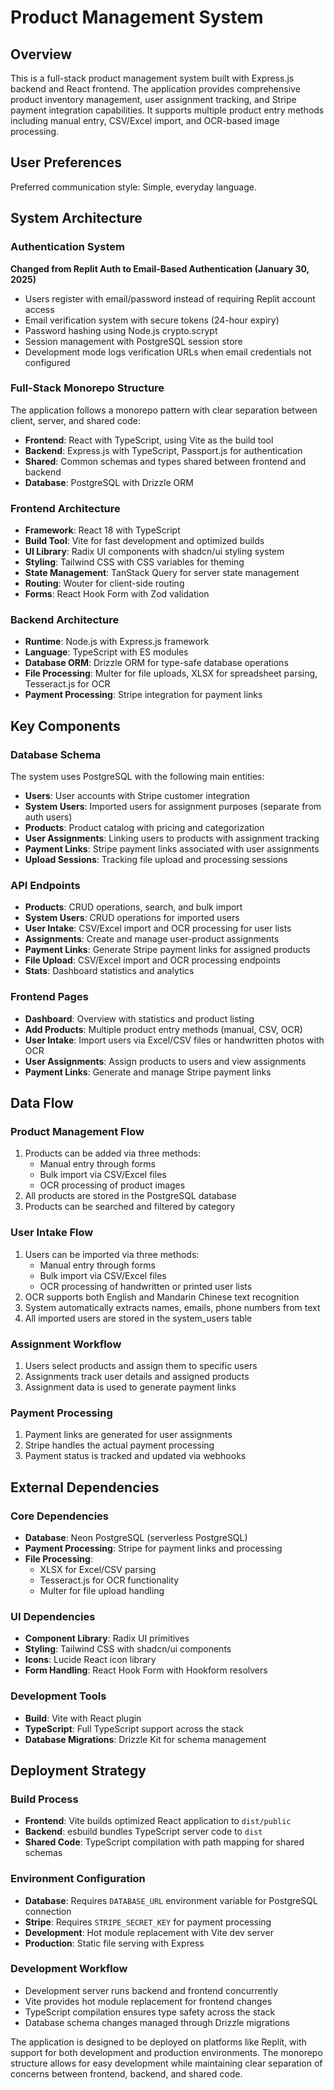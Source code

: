 # Product Management System

## Overview

This is a full-stack product management system built with Express.js backend and React frontend. The application provides comprehensive product inventory management, user assignment tracking, and Stripe payment integration capabilities. It supports multiple product entry methods including manual entry, CSV/Excel import, and OCR-based image processing.

## User Preferences

Preferred communication style: Simple, everyday language.

## System Architecture

### Authentication System
**Changed from Replit Auth to Email-Based Authentication (January 30, 2025)**
- Users register with email/password instead of requiring Replit account access
- Email verification system with secure tokens (24-hour expiry)
- Password hashing using Node.js crypto.scrypt
- Session management with PostgreSQL session store
- Development mode logs verification URLs when email credentials not configured

### Full-Stack Monorepo Structure
The application follows a monorepo pattern with clear separation between client, server, and shared code:
- **Frontend**: React with TypeScript, using Vite as the build tool
- **Backend**: Express.js with TypeScript, Passport.js for authentication
- **Shared**: Common schemas and types shared between frontend and backend
- **Database**: PostgreSQL with Drizzle ORM

### Frontend Architecture
- **Framework**: React 18 with TypeScript
- **Build Tool**: Vite for fast development and optimized builds
- **UI Library**: Radix UI components with shadcn/ui styling system
- **Styling**: Tailwind CSS with CSS variables for theming
- **State Management**: TanStack Query for server state management
- **Routing**: Wouter for client-side routing
- **Forms**: React Hook Form with Zod validation

### Backend Architecture
- **Runtime**: Node.js with Express.js framework
- **Language**: TypeScript with ES modules
- **Database ORM**: Drizzle ORM for type-safe database operations
- **File Processing**: Multer for file uploads, XLSX for spreadsheet parsing, Tesseract.js for OCR
- **Payment Processing**: Stripe integration for payment links

## Key Components

### Database Schema
The system uses PostgreSQL with the following main entities:
- **Users**: User accounts with Stripe customer integration
- **System Users**: Imported users for assignment purposes (separate from auth users)
- **Products**: Product catalog with pricing and categorization
- **User Assignments**: Linking users to products with assignment tracking
- **Payment Links**: Stripe payment links associated with user assignments
- **Upload Sessions**: Tracking file upload and processing sessions

### API Endpoints
- **Products**: CRUD operations, search, and bulk import
- **System Users**: CRUD operations for imported users
- **User Intake**: CSV/Excel import and OCR processing for user lists
- **Assignments**: Create and manage user-product assignments
- **Payment Links**: Generate Stripe payment links for assigned products
- **File Upload**: CSV/Excel import and OCR processing endpoints
- **Stats**: Dashboard statistics and analytics

### Frontend Pages
- **Dashboard**: Overview with statistics and product listing
- **Add Products**: Multiple product entry methods (manual, CSV, OCR)
- **User Intake**: Import users via Excel/CSV files or handwritten photos with OCR
- **User Assignments**: Assign products to users and view assignments
- **Payment Links**: Generate and manage Stripe payment links

## Data Flow

### Product Management Flow
1. Products can be added via three methods:
   - Manual entry through forms
   - Bulk import via CSV/Excel files
   - OCR processing of product images
2. All products are stored in the PostgreSQL database
3. Products can be searched and filtered by category

### User Intake Flow
1. Users can be imported via three methods:
   - Manual entry through forms
   - Bulk import via CSV/Excel files
   - OCR processing of handwritten or printed user lists
2. OCR supports both English and Mandarin Chinese text recognition
3. System automatically extracts names, emails, phone numbers from text
4. All imported users are stored in the system_users table

### Assignment Workflow
1. Users select products and assign them to specific users
2. Assignments track user details and assigned products
3. Assignment data is used to generate payment links

### Payment Processing
1. Payment links are generated for user assignments
2. Stripe handles the actual payment processing
3. Payment status is tracked and updated via webhooks

## External Dependencies

### Core Dependencies
- **Database**: Neon PostgreSQL (serverless PostgreSQL)
- **Payment Processing**: Stripe for payment links and processing
- **File Processing**: 
  - XLSX for Excel/CSV parsing
  - Tesseract.js for OCR functionality
  - Multer for file upload handling

### UI Dependencies
- **Component Library**: Radix UI primitives
- **Styling**: Tailwind CSS with shadcn/ui components
- **Icons**: Lucide React icon library
- **Form Handling**: React Hook Form with Hookform resolvers

### Development Tools
- **Build**: Vite with React plugin
- **TypeScript**: Full TypeScript support across the stack
- **Database Migrations**: Drizzle Kit for schema management

## Deployment Strategy

### Build Process
- **Frontend**: Vite builds optimized React application to `dist/public`
- **Backend**: esbuild bundles TypeScript server code to `dist`
- **Shared Code**: TypeScript compilation with path mapping for shared schemas

### Environment Configuration
- **Database**: Requires `DATABASE_URL` environment variable for PostgreSQL connection
- **Stripe**: Requires `STRIPE_SECRET_KEY` for payment processing
- **Development**: Hot module replacement with Vite dev server
- **Production**: Static file serving with Express

### Development Workflow
- Development server runs backend and frontend concurrently
- Vite provides hot module replacement for frontend changes
- TypeScript compilation ensures type safety across the stack
- Database schema changes managed through Drizzle migrations

The application is designed to be deployed on platforms like Replit, with support for both development and production environments. The monorepo structure allows for easy development while maintaining clear separation of concerns between frontend, backend, and shared code.